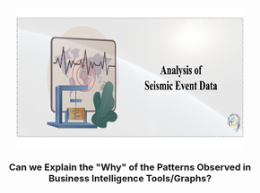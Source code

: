 <div align="center">
<img src="https://github.com/skswar/Seismic_Signal_Analysis/blob/main/img/banner.png" alt="Seismic Data Analysis Intro Logo" height="250px" width="80%"/>
</div>
<h3 align="center">Can we Explain the "Why" of the Patterns Observed in Business Intelligence Tools/Graphs?</h3>
